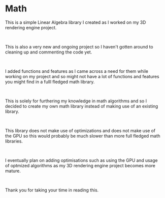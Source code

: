 # Math

<p>This is a simple Linear Algebra library I created as I worked on my 3D rendering engine project.</p>
&nbsp;&nbsp;&nbsp;

<p>This is also a very new and ongoing project so I haven't gotten around to cleaning up and commenting the code yet.</p>
&nbsp;&nbsp;&nbsp;

<p>I added functions and features as I came across a need for them while working on my project and so 
might not have a lot of functions and features you might find in a fulll fledged math library.</p>
&nbsp;&nbsp;&nbsp;

<p>This is solely for furthering my knowledge in math algorithms and so I decided to create my own math library instead of making use 
of an existing library.</p>
&nbsp;&nbsp;&nbsp;

<p>This library does not make use of optimizations and does not make use of the GPU so this would probably be much slower than more 
full fledged math libraries.</p>
&nbsp;&nbsp;&nbsp;

<p>I eventually plan on adding optimisations such as using the GPU and usage of optmized algorithms as my 3D rendering engine project 
becomes more mature. </p>
&nbsp;&nbsp;&nbsp;

<p>Thank you for taking your time in reading this.</p>
&nbsp;&nbsp;&nbsp;
